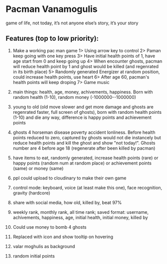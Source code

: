 # Pacman Vanamogulis
game of life, not today, it’s not anyone else’s story, it’s your story

## Features (top to low priority):
1. Make a working pac man game
1> Using arrow key to control
2> Paman keep going with one key press
3> Have initial health points of 1, have age start from 0 and keep going up
4> When encounter ghosts, pacman will reduce health point by 1 and ghost would be killed (and regenrated in its birth place)
5> Randomly generated Energizer at random position, could increase health points, use heart
6> After age 60, pacman's health points will keep droping
7> Game music 

1. main things: health, age, money, achivements, happiness. Born with random health (1-10), random money (-1000000--1000000)
2. young to old (old move slower and get more damage and ghosts are regenrated faster, full screen of ghosts), born with random health points (1-10) and die any way, difference is happy points and achievement points
2. ghosts 4 horseman disease poverty accident lonliness. Before health points reduced to zero, captured by ghosts would not die instancely but reduce health points and kill the ghost and show "not today!". Ghosts number are 4 before age 18 (regenerate after been killed by pacman)
3. have items to eat, randomly generated, increase health points (rare) or happy points (random num at random place) or achievement points (same) or money (same)
4. ppl could upload to cloudinary to make their own game
5. control mode: keyboard, voice (at least make this one), face recognition, gravity (hardcore)
6. share with social media, how old, killed by, beat 97%
7. weekly rank, monthly rank, all time rank; saved format:
username, achivements, happiness, age, initial health, initial money, killed by
8. Could use money to bomb 4 ghosts
9. Replaced with icon and show tooltip on hovering
10. valar moghulis as background
11. random initial points